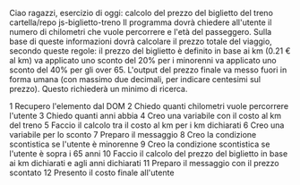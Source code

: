 Ciao ragazzi,
esercizio di oggi: calcolo del prezzo del biglietto del treno
cartella/repo js-biglietto-treno
Il programma dovrà chiedere all'utente il numero di chilometri che vuole percorrere e l'età del passeggero.
Sulla base di queste informazioni dovrà calcolare il prezzo totale del viaggio, secondo queste regole:
il prezzo del biglietto è definito in base ai km (0.21 € al km)
va applicato uno sconto del 20% per i minorenni
va applicato uno sconto del 40% per gli over 65.
L'output del prezzo finale va messo fuori in forma umana (con massimo due decimali, per indicare centesimi sul prezzo). Questo richiederà un minimo di ricerca.

1 Recupero l'elemento dal DOM
2 Chiedo quanti chilometri vuole percorrere l'utente
3 Chiedo quanti anni abbia
4 Creo una variabile con il costo al km del treno
5 Faccio il calcolo tra il costo al km per i km dichiarati
6 Creo una variabile per lo sconto
7 Preparo il messaggio
8 Creo la condizione scontistica se l'utente è minorenne
9 Creo la condizione scontistica se l'utente è sopra i 65 anni
10 Faccio il calcolo del prezzo del biglietto in base ai km dichiarati e agli anni dichiarati
11 Preparo il messaggio con il prezzo scontato
12 Presento il costo finale all'utente